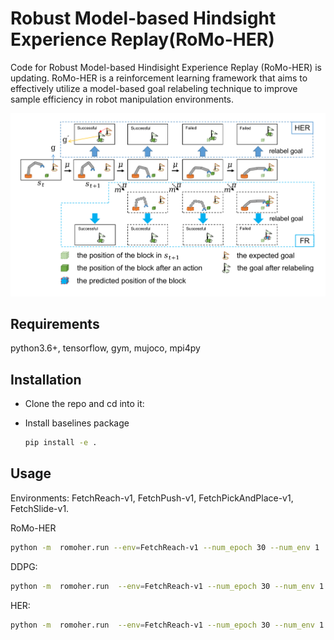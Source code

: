 # Robust Model-based Hindsight Experience Replay(RoMo-HER)
Code for Robust Model-based Hindisight Experience Replay (RoMo-HER) is updating. RoMo-HER is a reinforcement learning framework that aims to effectively utilize a model-based goal relabeling technique to improve sample efficiency in robot manipulation environments.

<div style="text-align: center;">
<img src="pics/FR.png"  >
</div>

## Requirements
python3.6+, tensorflow, gym, mujoco, mpi4py

## Installation
- Clone the repo and cd into it:

- Install baselines package
    ```bash
    pip install -e .
    ```


## Usage
Environments: FetchReach-v1, FetchPush-v1, FetchPickAndPlace-v1, FetchSlide-v1.


RoMo-HER
```bash
python -m  romoher.run --env=FetchReach-v1 --num_epoch 30 --num_env 1  --n_step 7 --mode dynamic --alpha 0 --mb_relabeling_ratio 0.8 
```

DDPG:
```bash
python -m  romoher.run  --env=FetchReach-v1 --num_epoch 30 --num_env 1 --no_her True 
```

HER:
```bash
python -m  romoher.run  --env=FetchReach-v1 --num_epoch 30 --num_env 1 
```
